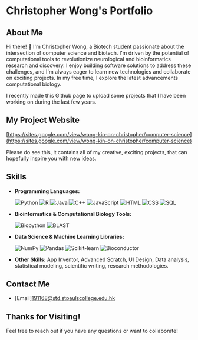 # Christopher Wong's Portfolio

## About Me

Hi there! 👋 I'm Christopher Wong, a Biotech student passionate about the intersection of computer science and biotech.  I'm driven by the potential of computational tools to revolutionize neurological and bioinformatics research and discovery.  I enjoy building software solutions to address these challenges, and I'm always eager to learn new technologies and collaborate on exciting projects.  In my free time, I explore the latest advancements computational biology.

I recently made this Github page to upload some projects that I have been working on during the last few years.

## My Project Website
[https://sites.google.com/view/wong-kin-on-christopher/computer-science](https://sites.google.com/view/wong-kin-on-christopher/computer-science)

Please do see this, it contains all of my creative, exciting projects, that can hopefully inspire you with new ideas.
## Skills

- **Programming Languages:**

  ![Python](https://img.shields.io/badge/Python-3776AB?style=for-the-badge&logo=python&logoColor=white)
  ![R](https://img.shields.io/badge/R-276DC3?style=for-the-badge&logo=r&logoColor=white)
  ![Java](https://img.shields.io/badge/Java-ED8B00?style=for-the-badge&logo=java&logoColor=white)
  ![C++](https://img.shields.io/badge/C++-00599C?style=for-the-badge&logo=c%2B%2B&logoColor=white)
  ![JavaScript](https://img.shields.io/badge/JavaScript-F7DF1E?style=for-the-badge&logo=javascript&logoColor=black)
  ![HTML](https://img.shields.io/badge/HTML5-E34F26?style=for-the-badge&logo=html5&logoColor=white)
  ![CSS](https://img.shields.io/badge/CSS3-1572B6?style=for-the-badge&logo=css3&logoColor=white)
  ![SQL](https://img.shields.io/badge/SQL-003B57?style=for-the-badge&logo=postgresql&logoColor=white)


- **Bioinformatics & Computational Biology Tools:**

  ![Biopython](https://img.shields.io/badge/Biopython-3776AB?style=for-the-badge&logo=python&logoColor=white)
  ![BLAST](https://img.shields.io/badge/BLAST-007bff?style=for-the-badge&logo=ncbi&logoColor=white) 


- **Data Science & Machine Learning Libraries:**

  ![NumPy](https://img.shields.io/badge/NumPy-013243?style=for-the-badge&logo=numpy&logoColor=white)
  ![Pandas](https://img.shields.io/badge/pandas-150458?style=for-the-badge&logo=pandas&logoColor=white)
  ![Scikit-learn](https://img.shields.io/badge/Scikit--learn-F7931E?style=for-the-badge&logo=scikit-learn&logoColor=white)
  ![Bioconductor](https://img.shields.io/badge/Bioconductor-007bff?style=for-the-badge&logo=bioconductor&logoColor=white) 


- **Other Skills:**  App Inventor, Advanced Scratch, UI Design, Data analysis, statistical modeling, scientific writing, research methodologies.


## Contact Me

- [Email]191168@std.stpaulscollege.edu.hk


## Thanks for Visiting!

Feel free to reach out if you have any questions or want to collaborate!

